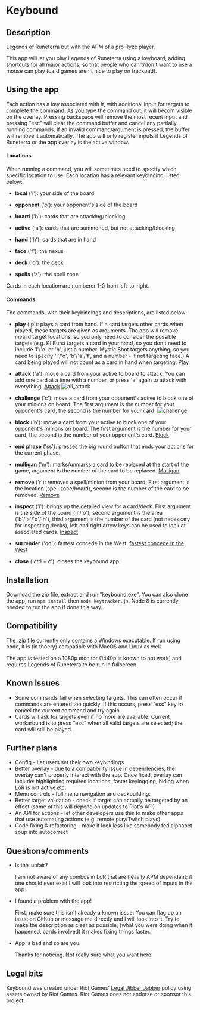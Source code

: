 # Keybound

## Description
Legends of Runeterra but with the APM of a pro Ryze player.

This app will let you play Legends of Runeterra using a keyboard, adding shortcuts for all major actions, so that people who can't/don't want to use a mouse can play (card games aren't nice to play on trackpad).

## Using the app
Each action has a key associated with it, with additional input for targets to complete the command. As you type the command out, it will becom visible on the overlay. Pressing backspace will remove the most recent input and pressing "esc" will clear the command buffer and cancel any partially running commands. If an invalid command/argument is pressed, the buffer will remove it automatically. The app will only register inputs if Legends of Runeterra or the app overlay is the active window.

#### Locations
When running a command, you will sometimes need to specify which specific location to use. Each location has a relevant keybinging, listed below:

* **local** ('l'): your side of the board

* **opponent** ('o'): your opponent's side of the board

* **board** ('b'): cards that are attacking/blocking

* **active** ('a'): cards that are summoned, but not attacking/blocking

* **hand** ('h'): cards that are in hand

* **face** ('f'): the nexus

* **deck** ('d'): the deck

* **spells** ('s'): the spell zone

Cards in each location are numberer 1-0 from left-to-right.

#### Commands
The commands, with their keybindings and descriptions, are listed below:

* **play** ('p'): plays a card from hand. If a card targets other cards when played, these targets are given as arguments. The app will remove invalid target locations, so you only need to consider the possible targets (e.g. Ki Burst targets a card in your hand, so you don't need to include 'l'/'o' or 'h', just a number. Mystic Shot targets anything, so you need to specify 'l'/'o', 'b'/'a'/'f', and a number - if not targeting face.) A card being played will not count as a card in hand when targeting.
[Play](https://imgur.com/Vsnpq1q)

* **attack** ('a'): move a card from your active to board to attack. You can add one card at a time with a number, or press 'a' again to attack with everything.
[Attack](https://imgur.com/9Zrdp9j.gif)
![all_attack](https://imgur.com/8UHnBck.gif)

* **challenge** ('c'): move a card from your opponent's active to block one of your minions on board. The first argument is the number for your opponent's card, the second is the number for your card.
![challenge](https://imgur.com/I8LO841.gif)

* **block** ('b'): move a card from your active to block one of your opponent's minions on board. The first argument is the number for your card, the second is the number of your opponent's card.
[Block](https://imgur.com/iYHUhPa)

* **end phase** ('ss'): presses the big round button that ends your actions for the current phase.

* **mulligan** ('m'): marks/unmarks a card to be replaced at the start of the game, argument is the number of the card to be replaced.
[Mulligan](https://imgur.com/1MlCN47)

* **remove** ('r'): removes a spell/minion from your board. First argument is the location (spell zone/board), second is the number of the card to be removed.
[Remove](https://imgur.com/6IVzEYp)

* **inspect** ('i'): brings up the detailed view for a card/deck. First argument is the side of the board ('l'/'o'), second argument is the area ('b'/'a'/'d'/'h'), third argument is the number of the card (not necessary for inspecting decks), left and right arrow keys can be used to look at associated cards.
[Inspect](https://imgur.com/hu65UJk)

* **surrender** ('qq'): fastest concede in the West.
[fastest concede in the West](https://imgur.com/69O8DfI)

* **close** ('ctrl + c'): closes the keybound app.

## Installation
Download the zip file, extract and run "keybound.exe". You can also clone the app, run `npm install` then `node keytracker.js`. Node 8 is currently needed to run the app if done this way.

## Compatibility
The .zip file currently only contains a Windows executable. If run using node, it is (in thoery) compatible with MacOS and Linux as well.

The app is tested on a 1080p monitor (1440p is known to not work) and requires Legends of Runeterra to be run in fullscreen.

## Known issues
* Some commands fail when selecting targets. This can often occur if commands are entered too quickly. If this occurs, press "esc" key to cancel the current command and try again.
* Cards will ask for targets even if no more are available. Current workaround is to press "esc" when all valid targets are selected; the card will still be played.

## Further plans
* Config - Let users set their own keybindings
* Better overlay - due to a compatibility issue in dependencies, the overlay can't properly interact with the app.
Once fixed, overlay can include: highlighting required locations, faster keylogging, hiding when LoR is not active etc.
* Menu controls - full menu navigation and deckbuilding.
* Better target validation - check if target can actually be targeted by an effect (some of this will depend on updates to Riot's API)
* An API for actions - let other developers use this to make other apps that use automating actions (e.g. remote play/Twitch plays)
* Code fixing & refactoring - make it look less like somebody fed alphabet soup into autocorrect

## Questions/comments
* Is this unfair?

   I am not aware of any combos in LoR that are heavily APM dependant; if one should ever exist I will look into restricting the speed of inputs in the app.
  
* I found a problem with the app!

   First, make sure this isn't already a known issue. You can flag up an issue on Github or message me directly and I will look into it. Try to make the description as clear as possible, (what you were doing when it happened, cards involved) it makes fixing things faster.
   
* App is bad and so are you.
   
   Thanks for noticing. Not really sure what you want here.
   
## Legal bits
Keybound was created under Riot Games' [Legal Jibber Jabber](https://www.riotgames.com/en/legal) policy using assets owned by Riot Games.  Riot Games does not endorse or sponsor this project.
